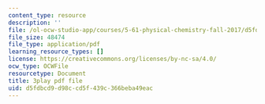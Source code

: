 ```yaml
---
content_type: resource
description: ''
file: /ol-ocw-studio-app/courses/5-61-physical-chemistry-fall-2017/d5fdbcd9d98ccd5f439c366beba49eac_TEMQhpsGFg.pdf
file_size: 48474
file_type: application/pdf
learning_resource_types: []
license: https://creativecommons.org/licenses/by-nc-sa/4.0/
ocw_type: OCWFile
resourcetype: Document
title: 3play pdf file
uid: d5fdbcd9-d98c-cd5f-439c-366beba49eac
---
```

